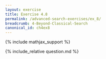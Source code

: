 ```yaml
---
layout: exercise
title: Exercise 4.8
permalink: /advanced-search-exercises/ex_8/
breadcrumb: 4-Beyond-Classical-Search
canonical_id: ch4ex8
---
```


{% include mathjax_support %}
<div id="hiddden">{% include_relative question.md %}</div>
